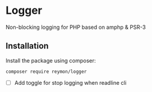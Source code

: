 # Logger
Non-blocking logging for PHP based on amphp & PSR-3

## Installation

Install the package using composer:

```shell
composer require reymon/logger
```
- [ ] Add toggle for stop logging when readline cli
